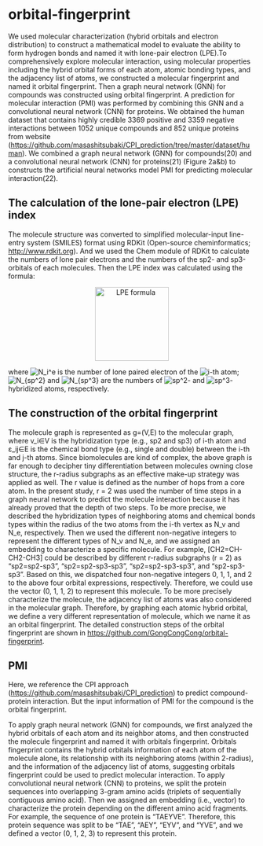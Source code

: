 # orbital-fingerprint

 We used molecular characterization (hybrid orbitals and electron distribution) to construct a mathematical model to evaluate the ability to form hydrogen bonds and named it with lone-pair electron (LPE).To comprehensively explore molecular interaction, using molecular properties including the hybrid orbital forms of each atom, atomic bonding types, and the adjacency list of atoms, we constructed a molecular fingerprint and named it orbital fingerprint. Then a graph neural network (GNN) for compounds was constructed using orbital fingerprint. A prediction for molecular interaction (PMI) was performed by combining this GNN and a convolutional neural network (CNN) for proteins.
 We obtained the human dataset that contains highly credible 3369 positive and 3359 negative interactions between 1052 unique compounds and 852 unique proteins from website (https://github.com/masashitsubaki/CPI_prediction/tree/master/dataset/human).
 We combined a graph neural network (GNN) for compounds(20) and a convolutional neural network (CNN) for proteins(21) (Figure 2a&b) to constructs the artificial neural networks model PMI for predicting molecular interaction(22).

## The calculation of the lone-pair electron (LPE) index
The molecule structure was converted to simplified molecular-input line-entry system (SMILES) format using RDKit (Open-source cheminformatics; http://www.rdkit.org). And we used the Chem module of RDKit to calculate the numbers of lone pair electrons and the numbers of the sp2- and sp3-orbitals of each molecules. Then the LPE index was calculated using the formula: 
<div align=center><img src="https://latex.codecogs.com/svg.latex?\inline&space;\bg_white&space;\fn_cs&space;\huge&space;LPE=&space;\frac{\sum^{n}_{1}N_i^e}{N_{sp^2}&space;&plus;&space;N_{{sp}^3}}" width="150" height="150" alt="LPE formula" /></div>

where 
![N_i^e](https://latex.codecogs.com/svg.latex?\inline&space;\bg_white&space;\fn_cs&space;N_i^e) is the number of lone paired electron of the 
![i](https://latex.codecogs.com/svg.latex?\inline&space;\bg_white&space;\fn_cs&space;i)-th atom; 
![N_{sp^2}](https://latex.codecogs.com/svg.latex?\inline&space;\bg_white&space;\fn_cs&space;N_{sp^2}) and 
![N_{sp^3}](https://latex.codecogs.com/svg.latex?\inline&space;\bg_white&space;\fn_cs&space;N_{sp^3}) are the numbers of 
![sp^2](https://latex.codecogs.com/svg.latex?\inline&space;\bg_white&space;\fn_cs&space;sp^2)- and 
![sp^3](https://latex.codecogs.com/svg.latex?\inline&space;\bg_white&space;\fn_cs&space;sp^3)-hybridized atoms, respectively. 


## The construction of the orbital fingerprint
The molecule graph is represented as g=(V,E) to the molecular graph, where v_i∈V is the hybridization type (e.g., sp2 and sp3) of i-th atom and ε_ij∈E is the chemical bond type (e.g., single and double) between the i-th and j-th atoms. Since biomolecules are kind of complex, the above graph is far enough to decipher tiny differentiation between molecules owning close structure, the r-radius subgraphs as an effective make-up strategy was applied as well. The r value is defined as the number of hops from a core atom. In the present study, r = 2 was used the number of time steps in a graph neural network to predict the molecule interaction because it has already proved that the depth of two steps. To be more precise, we described the hybridization types of neighboring atoms and chemical bonds types within the radius of the two atoms from the i-th vertex as N_v and N_e, respectively. Then we used the different non-negative integers to represent the different types of N_v and N_e, and we assigned an embedding to characterize a specific molecule. For example, [CH2=CH-CH2-CH3] could be described by different r-radius subgraphs (r = 2) as “sp2=sp2-sp3”, “sp2=sp2-sp3-sp3”, “sp2=sp2-sp3-sp3”, and “sp2-sp3-sp3”. Based on this, we dispatched four non-negative integers 0, 1, 1, and 2 to the above four orbital expressions, respectively. Therefore, we could use the vector (0, 1, 1, 2) to represent this molecule. To be more precisely characterize the molecule, the adjacency list of atoms was also considered in the molecular graph. Therefore, by graphing each atomic hybrid orbital, we define a very different representation of molecule, which we name it as an orbital fingerprint. The detailed construction steps of the orbital fingerprint are shown in https://github.com/GongCongCong/orbital-fingerprint. 

## PMI

Here, we reference the CPI approach (https://github.com/masashitsubaki/CPI_prediction) to predict compound-protein interaction. But the input information of PMI for the compound is the orbital fingerprint.

To apply graph neural network (GNN) for compounds, we first analyzed the hybrid orbitals of each atom and its neighbor atoms, and then constructed the molecule fingerprint and named it with orbitals fingerprint. Orbitals fingerprint contains the hybrid orbitals information of each atom of the molecule alone, its relationship with its neighboring atoms (within 2-radius), and the information of the adjacency list of atoms, suggesting orbitals fingerprint could be used to predict molecular interaction. To apply convolutional neural network (CNN) to proteins, we split the protein sequences into overlapping 3-gram amino acids (triplets of sequentially contiguous amino acid). Then we assigned an embedding (i.e., vector) to characterize the protein depending on the different amino acid fragments. For example, the sequence of one protein is “TAEYVE”. Therefore, this protein sequence was split to be “TAE”, “AEY”, “EYV”, and “YVE”, and we defined a vector (0, 1, 2, 3) to represent this protein. 
